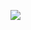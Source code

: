 ![ ]([https://github.com/JackPeng1st/Developing-YouTube-Review-Crawling-and-Analysis-API/blob/main/poster.png](https://github.com/JackPeng1st/Developing-YouTube-Review-Crawling-and-Analysis-API/blob/main/Developing%20YouTube%20Review%20Crawling%20and%20Analysis%20API%20-%20Poster.pdf))
